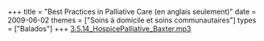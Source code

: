 +++
title = "Best Practices in Palliative Care (en anglais seulement)"
date = 2009-06-02
themes = ["Soins à domicile et soins communautaires"]
types = ["Balados"]
+++
[3.5.14_HospicePalliative_Baxter.mp3](/files/3.5.14_HospicePalliative_Baxter.mp3)
